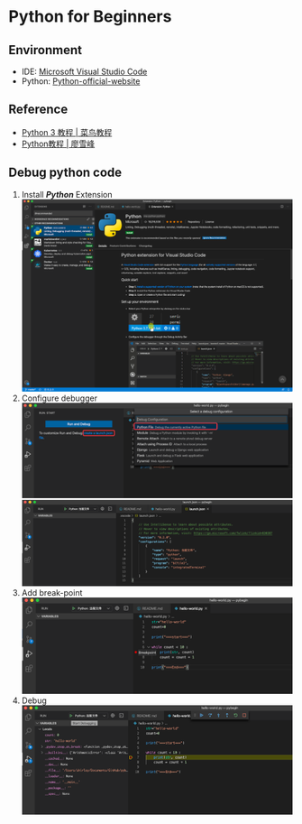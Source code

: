 # Python for Beginners

## Environment
- IDE: [Microsoft Visual Studio Code](https://visualstudio.microsoft.com/zh-hans/free-developer-offers/)
- Python: [Python-official-website](https://www.python.org/)

## Reference
- [Python 3 教程 | 菜鸟教程](https://www.runoob.com/python3/python3-tutorial.html)
- [Python教程 | 廖雪峰](https://www.liaoxuefeng.com/wiki/1016959663602400)

## Debug python code
1. Install ***Python*** Extension
![](./pic/vs1.png)
2. Configure debugger
![](./pic/vs2.png)
![](./pic/vs3.png)
3. Add break-point
![](./pic/vs4.png)
4. Debug
![](./pic/vs5.png)